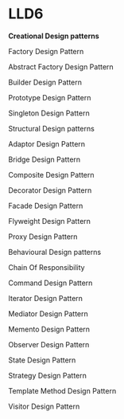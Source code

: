 # LLD6

<b>Creational Design patterns</b>


Factory Design Pattern

Abstract Factory Design Pattern 

Builder Design Pattern 

Prototype Design Pattern

Singleton Design Pattern 


Structural Design patterns


Adaptor Design Pattern 

Bridge Design Pattern

Composite Design Pattern

Decorator Design Pattern 

Facade Design Pattern

Flyweight Design Pattern

Proxy Design Pattern


Behavioural Design patterns


Chain Of Responsibility

Command Design Pattern

Iterator Design Pattern

Mediator Design Pattern

Memento Design Pattern

Observer Design Pattern

State Design Pattern

Strategy Design Pattern

Template Method Design Pattern

Visitor Design Pattern



